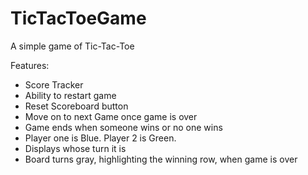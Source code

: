 # TicTacToeGame
A simple game of Tic-Tac-Toe

Features: 

- Score Tracker
- Ability to restart game 
- Reset Scoreboard button
- Move on to next Game once game is over
- Game ends when someone wins or no one wins
- Player one is Blue.  Player 2 is Green.
- Displays whose turn it is
- Board turns gray, highlighting the winning row, when game is over
